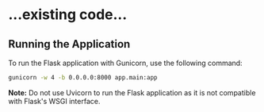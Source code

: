 # ...existing code...

## Running the Application

To run the Flask application with Gunicorn, use the following command:

```sh
gunicorn -w 4 -b 0.0.0.0:8000 app.main:app
```

**Note:** Do not use Uvicorn to run the Flask application as it is not compatible with Flask's WSGI interface.
